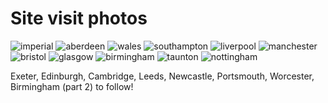 # Site visit photos

![imperial](https://github.com/drcjar/ipfjes/blob/master/photos/Carl3.jpg)
![aberdeen](https://github.com/drcjar/ipfjes/blob/master/photos/20170503_182235.jpg)
![wales](https://github.com/drcjar/ipfjes/blob/master/photos/20170516_134521.jpg)
![southampton](https://github.com/drcjar/ipfjes/blob/master/photos/IMG_0859.jpg)
![liverpool](https://github.com/drcjar/ipfjes/blob/master/photos/20170518_123241.jpg)
![manchester](https://github.com/drcjar/ipfjes/blob/master/photos/IMG_0879.jpg)
![bristol](https://github.com/drcjar/ipfjes/blob/master/photos/20170524_140546.jpg)
![glasgow](https://github.com/drcjar/ipfjes/blob/master/photos/20170627_113758(0).jpg)
![birmingham](https://github.com/drcjar/ipfjes/blob/master/photos/GWBirmingham.jpg)
![taunton](https://github.com/drcjar/ipfjes/blob/master/photos/20170710_140205.jpg)
![nottingham](https://github.com/drcjar/ipfjes/blob/master/photos/20170713_150124.jpg)

Exeter, Edinburgh, Cambridge, Leeds, Newcastle, Portsmouth, Worcester, Birmingham (part 2) to follow!

